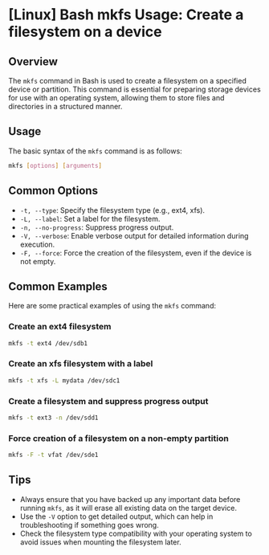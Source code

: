 # [Linux] Bash mkfs Usage: Create a filesystem on a device

## Overview
The `mkfs` command in Bash is used to create a filesystem on a specified device or partition. This command is essential for preparing storage devices for use with an operating system, allowing them to store files and directories in a structured manner.

## Usage
The basic syntax of the `mkfs` command is as follows:

```bash
mkfs [options] [arguments]
```

## Common Options
- `-t, --type`: Specify the filesystem type (e.g., ext4, xfs).
- `-L, --label`: Set a label for the filesystem.
- `-n, --no-progress`: Suppress progress output.
- `-V, --verbose`: Enable verbose output for detailed information during execution.
- `-F, --force`: Force the creation of the filesystem, even if the device is not empty.

## Common Examples
Here are some practical examples of using the `mkfs` command:

### Create an ext4 filesystem
```bash
mkfs -t ext4 /dev/sdb1
```

### Create an xfs filesystem with a label
```bash
mkfs -t xfs -L mydata /dev/sdc1
```

### Create a filesystem and suppress progress output
```bash
mkfs -t ext3 -n /dev/sdd1
```

### Force creation of a filesystem on a non-empty partition
```bash
mkfs -F -t vfat /dev/sde1
```

## Tips
- Always ensure that you have backed up any important data before running `mkfs`, as it will erase all existing data on the target device.
- Use the `-V` option to get detailed output, which can help in troubleshooting if something goes wrong.
- Check the filesystem type compatibility with your operating system to avoid issues when mounting the filesystem later.